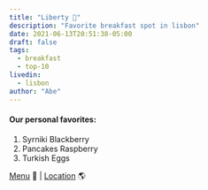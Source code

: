 ```yaml
---
title: "Liberty 🥞"
description: "Favorite breakfast spot in lisbon"
date: 2021-06-13T20:51:38-05:00
draft: false
tags:
  - breakfast
  - top-10
livedin:
  - lisbon
author: "Abe"
---
```


#### Our personal favorites:

1. Syrniki Blackberry
2. Pancakes Raspberry
3. Turkish Eggs

[Menu](https://libertylisbon.com/wp-content/uploads/2024/10/enlgish-menu-1024.pdf) 📖  |  [Location](https://g.page/betterhalfbar?share) 🌎
